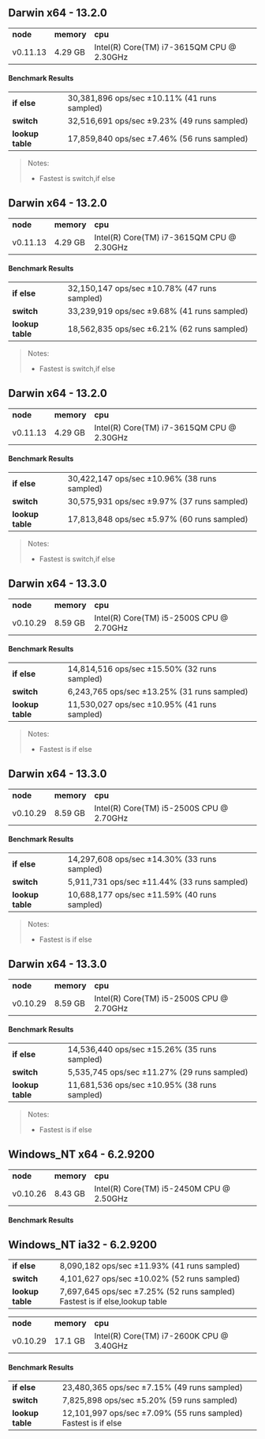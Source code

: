 Darwin x64 - 13.2.0
-----

<table><tr><td><b>node</b></td><td><b>memory</b></td><td><b>cpu</b></td></tr><tr><td>v0.11.13</td><td>4.29 GB</td><td>Intel(R) Core(TM) i7-3615QM CPU @ 2.30GHz</td></tr></table>

#### Benchmark Results ####

<table><tr><td><b>if else</b></td><td>30,381,896 ops/sec ±10.11% (41 runs sampled)
</td></tr><tr><td><b>switch</b></td><td>32,516,691 ops/sec ±9.23% (49 runs sampled)
</td></tr><tr><td><b>lookup table</b></td><td>17,859,840 ops/sec ±7.46% (56 runs sampled)
</td></tr></table>

> Notes:
> - Fastest is switch,if else


Darwin x64 - 13.2.0
-----

<table><tr><td><b>node</b></td><td><b>memory</b></td><td><b>cpu</b></td></tr><tr><td>v0.11.13</td><td>4.29 GB</td><td>Intel(R) Core(TM) i7-3615QM CPU @ 2.30GHz</td></tr></table>

#### Benchmark Results ####

<table><tr><td><b>if else</b></td><td>32,150,147 ops/sec ±10.78% (47 runs sampled)
</td></tr><tr><td><b>switch</b></td><td>33,239,919 ops/sec ±9.68% (41 runs sampled)
</td></tr><tr><td><b>lookup table</b></td><td>18,562,835 ops/sec ±6.21% (62 runs sampled)
</td></tr></table>

> Notes:
> - Fastest is switch,if else


Darwin x64 - 13.2.0
-----

<table><tr><td><b>node</b></td><td><b>memory</b></td><td><b>cpu</b></td></tr><tr><td>v0.11.13</td><td>4.29 GB</td><td>Intel(R) Core(TM) i7-3615QM CPU @ 2.30GHz</td></tr></table>

#### Benchmark Results ####

<table><tr><td><b>if else</b></td><td>30,422,147 ops/sec ±10.96% (38 runs sampled)
</td></tr><tr><td><b>switch</b></td><td>30,575,931 ops/sec ±9.97% (37 runs sampled)
</td></tr><tr><td><b>lookup table</b></td><td>17,813,848 ops/sec ±5.97% (60 runs sampled)
</td></tr></table>

> Notes:
> - Fastest is switch,if else


Darwin x64 - 13.3.0
-----

<table><tr><td><b>node</b></td><td><b>memory</b></td><td><b>cpu</b></td></tr><tr><td>v0.10.29</td><td>8.59 GB</td><td>Intel(R) Core(TM) i5-2500S CPU @ 2.70GHz</td></tr></table>

#### Benchmark Results ####

<table><tr><td><b>if else</b></td><td>14,814,516 ops/sec ±15.50% (32 runs sampled)
</td></tr><tr><td><b>switch</b></td><td>6,243,765 ops/sec ±13.25% (31 runs sampled)
</td></tr><tr><td><b>lookup table</b></td><td>11,530,027 ops/sec ±10.95% (41 runs sampled)
</td></tr></table>

> Notes:
> - Fastest is if else


Darwin x64 - 13.3.0
-----

<table><tr><td><b>node</b></td><td><b>memory</b></td><td><b>cpu</b></td></tr><tr><td>v0.10.29</td><td>8.59 GB</td><td>Intel(R) Core(TM) i5-2500S CPU @ 2.70GHz</td></tr></table>

#### Benchmark Results ####

<table><tr><td><b>if else</b></td><td>14,297,608 ops/sec ±14.30% (33 runs sampled)
</td></tr><tr><td><b>switch</b></td><td>5,911,731 ops/sec ±11.44% (33 runs sampled)
</td></tr><tr><td><b>lookup table</b></td><td>10,688,177 ops/sec ±11.59% (40 runs sampled)
</td></tr></table>

> Notes:
> - Fastest is if else


Darwin x64 - 13.3.0
-----

<table><tr><td><b>node</b></td><td><b>memory</b></td><td><b>cpu</b></td></tr><tr><td>v0.10.29</td><td>8.59 GB</td><td>Intel(R) Core(TM) i5-2500S CPU @ 2.70GHz</td></tr></table>

#### Benchmark Results ####

<table><tr><td><b>if else</b></td><td>14,536,440 ops/sec ±15.26% (35 runs sampled)
</td></tr><tr><td><b>switch</b></td><td>5,535,745 ops/sec ±11.27% (29 runs sampled)
</td></tr><tr><td><b>lookup table</b></td><td>11,681,536 ops/sec ±10.95% (38 runs sampled)
</td></tr></table>

> Notes:
> - Fastest is if else


Windows_NT x64 - 6.2.9200
-----

<table><tr><td><b>node</b></td><td><b>memory</b></td><td><b>cpu</b></td></tr><tr><td>v0.10.26</td><td>8.43 GB</td><td>Intel(R) Core(TM) i5-2450M CPU @ 2.50GHz</td></tr></table>

#### Benchmark Results ####

<table><tr><td><b>if else</b></td><td>8,090,182 ops/sec ±11.93% (41 runs sampled)
</td></tr><tr><td><b>switch</b></td><td>4,101,627 ops/sec ±10.02% (52 runs sampled)
</td></tr><tr><td><b>lookup table</b></td><td>7,697,645 ops/sec ±7.25% (52 runs sampled)
Fastest is if else,lookup table
</td></tr>

Windows_NT ia32 - 6.2.9200
-----

<table><tr><td><b>node</b></td><td><b>memory</b></td><td><b>cpu</b></td></tr><tr><td>v0.10.29</td><td>17.1 GB</td><td>Intel(R) Core(TM) i7-2600K CPU @ 3.40GHz</td></tr></table>

#### Benchmark Results ####

<table><tr><td><b>if else</b></td><td>23,480,365 ops/sec ±7.15% (49 runs sampled)
</td></tr><tr><td><b>switch</b></td><td>7,825,898 ops/sec ±5.20% (59 runs sampled)
</td></tr><tr><td><b>lookup table</b></td><td>12,101,997 ops/sec ±7.09% (55 runs sampled)
Fastest is if else
</td></tr>

